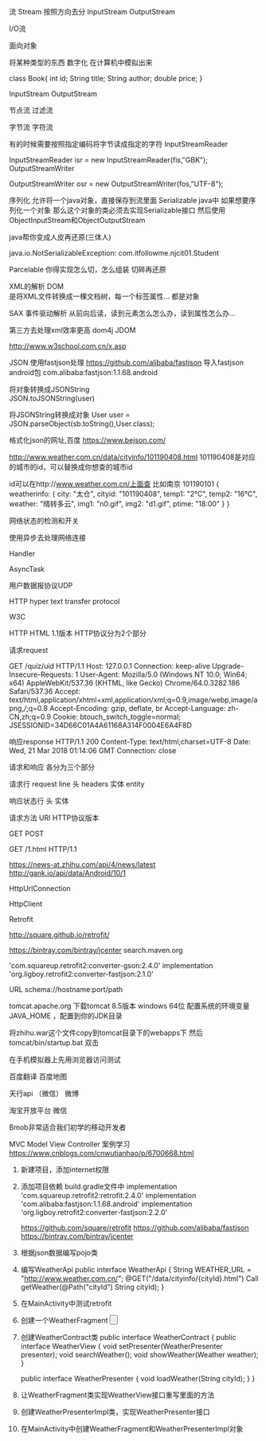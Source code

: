流    Stream
按照方向去分
InputStream OutputStream

I/O流

面向对象

将某种类型的东西 数字化 在计算机中模拟出来

class Book{
	int id;
	String title;
	String author;
	double price;
}

InputStream
OutputStream

节点流
过滤流

字节流
字符流

有的时候需要按照指定编码将字节读成指定的字符
InputStreamReader

 InputStreamReader isr = new InputStreamReader(fis,"GBK");
OutputStreamWriter

  OutputStreamWriter osr = new OutputStreamWriter(fos,"UTF-8");

序列化 
允许将一个java对象，直接保存到流里面
Serializable
java中 如果想要序列化一个对象
那么这个对象的类必须去实现Serializable接口
然后使用ObjectInputStream和ObjectOutputStream

java帮你变成人皮再还原(三体人)

java.io.NotSerializableException: com.itfollowme.njcit01.Student

Parcelable 
你得实现怎么切，怎么组装
切碎再还原

XML的解析
DOM  
是将XML文件转换成一棵文档树，每一个标签属性...
都是对象

SAX
事件驱动解析
从前向后读，读到元素怎么怎么办，读到属性怎么办...

第三方去处理xml效率更高
dom4j JDOM

http://www.w3school.com.cn/x.asp


JSON 
使用fastjson处理
https://github.com/alibaba/fastjson
导入fastjson android包
    com.alibaba:fastjson:1.1.68.android

将对象转换成JSONString    
JSON.toJSONString(user)

将JSONString转换成对象
User user = JSON.parseObject(sb.toString(),User.class);

格式化json的网址,百度
https://www.bejson.com/

http://www.weather.com.cn/data/cityinfo/101190408.html
101190408是对应的城市的id，可以替换成你想查的城市id

id可以在http://www.weather.com.cn/上面查
比如南京 101190101
{
    weatherinfo: {
        city: "太仓",
        cityid: "101190408",
        temp1: "2℃",
        temp2: "16℃",
        weather: "晴转多云",
        img1: "n0.gif",
        img2: "d1.gif",
        ptime: "18:00"
    }
}


网络状态的检测和开关

使用异步去处理网络连接

Handler

AsyncTask


用户数据报协议UDP

HTTP hyper text transfer protocol

W3C

HTTP HTML
1.1版本
HTTP协议分为2个部分

请求request

GET /quiz/uid HTTP/1.1
Host: 127.0.0.1
Connection: keep-alive
Upgrade-Insecure-Requests: 1
User-Agent: Mozilla/5.0 (Windows NT 10.0; Win64; x64) AppleWebKit/537.36 (KHTML, like Gecko) Chrome/64.0.3282.186 Safari/537.36
Accept: text/html,application/xhtml+xml,application/xml;q=0.9,image/webp,image/apng,*/*;q=0.8
Accept-Encoding: gzip, deflate, br
Accept-Language: zh-CN,zh;q=0.9
Cookie: btouch_switch_toggle=normal; JSESSIONID=34D66C01A4A61168A314F0004E6A4F8D



响应response
HTTP/1.1 200
Content-Type: text/html;charset=UTF-8
Date: Wed, 21 Mar 2018 01:14:06 GMT
Connection: close


<!DOCTYPE html>
<html lang="en">
    <head>

请求和响应
各分为三个部分

请求行 request line
头 headers
实体 entity

响应状态行
头
实体 

请求方法 URI HTTP协议版本

GET 
POST 

GET /1.html HTTP/1.1

https://news-at.zhihu.com/api/4/news/latest
http://gank.io/api/data/Android/10/1

HttpUrlConnection

HttpClient

Retrofit

http://square.github.io/retrofit/

https://bintray.com/bintray/jcenter
search.maven.org

'com.squareup.retrofit2:converter-gson:2.4.0'
implementation 'org.ligboy.retrofit2:converter-fastjson:2.1.0'


URL  schema://hostname:port/path

tomcat.apache.org
下载tomcat 8.5版本 windows 64位
配置系统的环境变量JAVA_HOME ，配置到你的JDK目录

将zhihu.war这个文件copy到tomcat目录下的webapps下
然后tomcat/bin/startup.bat 双击

在手机模拟器上先用浏览器访问测试

百度翻译
百度地图

天行api （微信）
微博

淘宝开放平台
微信

Bmob非常适合我们初学的移动开发者

MVC Model View Controller
案例学习
https://www.cnblogs.com/cnwutianhao/p/6700668.html


1. 新建项目，添加internet权限
2. 添加项目依赖 build.gradle文件中
    implementation 'com.squareup.retrofit2:retrofit:2.4.0'
    implementation 'com.alibaba:fastjson:1.1.68.android'
    implementation 'org.ligboy.retrofit2:converter-fastjson:2.2.0'

    https://github.com/square/retrofit
    https://github.com/alibaba/fastjson
    https://bintray.com/bintray/jcenter
3. 根据json数据编写pojo类
4. 编写WeatherApi
    public interface WeatherApi {
      String WEATHER_URL = "http://www.weather.com.cn/";
      @GET("/data/cityinfo/{cityId}.html")
      Call<Weather> getWeather(@Path("cityId") String cityId);
    }

5. 在MainActivity中测试retrofit
6. 创建一个WeatherFragment
    <LinearLayout xmlns:android="http://schemas.android.com/apk/res/android"
      xmlns:tools="http://schemas.android.com/tools"
      android:layout_width="match_parent"
      android:layout_height="match_parent"
      android:orientation="vertical"
      tools:context="com.itfollowme.mvpdemo.ui.WeatherFragment">
      <LinearLayout
        android:orientation="horizontal"
        android:layout_width="match_parent"
        android:layout_height="wrap_content">
        <EditText
          android:id="@+id/et_cityId"
          android:layout_weight="1"
          android:layout_width="0dp"
          android:layout_height="wrap_content"/>
        <Button
          android:text="查询"
          android:layout_width="wrap_content"
          android:layout_height="wrap_content"/>
      </LinearLayout>

      <TextView
        android:id="@+id/tv_weather"
        android:layout_width="match_parent"
        android:layout_height="match_parent"
        android:text="@string/hello_blank_fragment"/>

    </LinearLayout>
7. 创建WeatherContract类
    public interface WeatherContract {
      public interface WeatherView {
        void setPresenter(WeatherPresenter presenter);
        void searchWeather();
        void showWeather(Weather weather);
      }

      public interface WeatherPresenter {
        void loadWeather(String cityId);
      }
    }    
8. 让WeatherFragment类实现WeatherView接口重写里面的方法
9. 创建WeatherPresenterImpl类，实现WeatherPresenter接口
10. 在MainActivity中创建WeatherFragment和WeatherPresenterImpl对象


